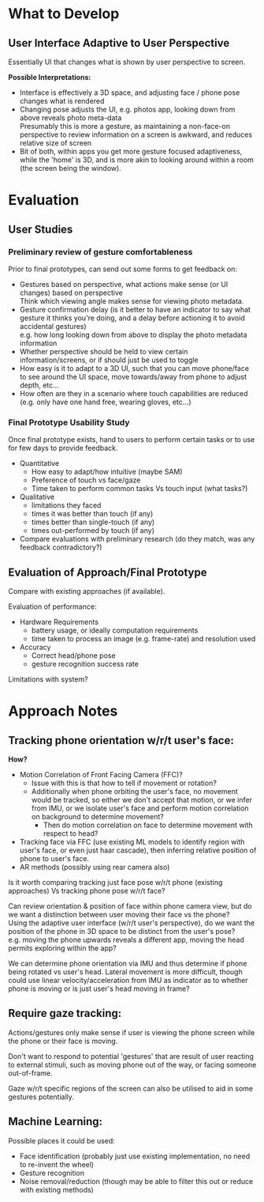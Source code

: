# What to Develop
## User Interface Adaptive to User Perspective
Essentially UI that changes what is shown by user perspective to screen.

**Possible Interpretations:**
- Interface is effectively a 3D space, and adjusting face / phone pose changes what is rendered
- Changing pose adjusts the UI, e.g. photos app, looking down from above reveals photo meta-data<br>
Presumably this is more a gesture, as maintaining a non-face-on perspective to review information on a screen is awkward, and reduces relative size of screen
- Bit of both, within apps you get more gesture focused adaptiveness, while the 'home' is 3D, and is more akin to looking around within a room (the screen being the window).

# Evaluation
## User Studies
### Preliminary review of gesture comfortableness
Prior to final prototypes, can send out some forms to get feedback on:
- Gestures based on perspective, what actions make sense (or UI changes) based on perspective<br>
Think which viewing angle makes sense for viewing photo metadata.
- Gesture confirmation delay (is it better to have an indicator to say what gesture it thinks you're doing, and a delay before actioning it to avoid accidental gestures)<br>
e.g. how long looking down from above to display the photo metadata information
- Whether perspective should be held to view certain information/screens, or if should just be used to toggle
- How easy is it to adapt to a 3D UI, such that you can move phone/face to see around the UI space, move towards/away from phone to adjust depth, etc...
- How often are they in a scenario where touch capabilities are reduced (e.g. only have one hand free, wearing gloves, etc...)

### Final Prototype Usability Study
Once final prototype exists, hand to users to perform certain tasks or to use for few days to provide feedback.
- Quantitative
    - How easy to adapt/how intuitive (maybe SAM)
    - Preference of touch vs face/gaze
    - Time taken to perform common tasks Vs touch input (what tasks?)
- Qualitative
    - limitations they faced
    - times it was better than touch (if any)
    - times better than single-touch (if any)
    - times out-performed by touch (if any)
- Compare evaluations with preliminary research (do they match, was any feedback contradictory?)

## Evaluation of Approach/Final Prototype
Compare with existing approaches (if available).

Evaluation of performance:
- Hardware Requirements
    - battery usage, or ideally computation requirements
    - time taken to process an image (e.g. frame-rate) and resolution used
- Accuracy
    - Correct head/phone pose
    - gesture recognition success rate

Limitations with system?

# Approach Notes
## Tracking phone orientation w/r/t user's face:
**How?**
- Motion Correlation of Front Facing Camera (FFC)?
    - Issue with this is that how to tell if movement or rotation?
    - Additionally when phone orbiting the user's face, no movement would be tracked, so either we don't accept that motion, or we infer from IMU, or we isolate user's face and perform motion correlation on background to determine movement?
        - Then do motion correlation on face to determine movement with respect to head?
- Tracking face via FFC (use existing ML models to identify region with user's face, or even just haar cascade), then inferring relative position of phone to user's face.
- AR methods (possibly using rear camera also)

Is it worth comparing tracking just face pose w/r/t phone (existing approaches) Vs tracking phone pose w/r/t face?

Can review orientation & position of face within phone camera view, but do we want a distinction between user moving their face vs the phone?<br>
Using the adaptive user interface (w/r/t user's perspective), do we want the position of the phone in 3D space to be distinct from the user's pose?<br>
e.g. moving the phone upwards reveals a different app, moving the head permits exploring within the app?

We can determine phone orientation via IMU and thus determine if phone being rotated vs user's head. Lateral movement is more difficult, though could use linear velocity/acceleration from IMU as indicator as to whether phone is moving or is just user's head moving in frame?

## Require gaze tracking:
Actions/gestures only make sense if user is viewing the phone screen while the phone or their face is moving.

Don't want to respond to potential 'gestures' that are result of user reacting to external stimuli, such as moving phone out of the way, or facing someone out-of-frame.

Gaze w/r/t specific regions of the screen can also be utilised to aid in some gestures potentially.

## Machine Learning:
Possible places it could be used:
- Face identification (probably just use existing implementation, no need to re-invent the wheel)
- Gesture recognition
- Noise removal/reduction (though may be able to filter this out or reduce with existing methods)
